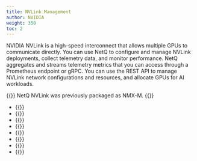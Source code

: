 ```yaml
---
title: NVLink Management
author: NVIDIA
weight: 350
toc: 2
---
```


NVIDIA NVLink is a high-speed interconnect that allows multiple GPUs to communicate directly. You can use NetQ to configure and manage NVLink deployments, collect telemetry data, and monitor performance. NetQ aggregates and streams telemetry metrics that you can access through a Prometheus endpoint or gRPC. You can use the REST API to manage NVLink network configurations and resources, and allocate GPUs for AI workloads.

{{<notice tip>}}
NetQ NVLink was previously packaged as NMX-M.
{{</notice>}}


- {{<link title="Install NetQ for NVLink">}}
- {{<link title="NVLink Bringup">}}
- {{<link title="NetQ NVLink API User Guide">}}
- {{<link title="Collect KPIs">}}
- {{<link title="Manage Alerts">}}
- {{<link title="Manage Licenses">}}
- {{<link title="Manage Partitions">}}
- {{<link title="Troubleshooting and Support">}}
